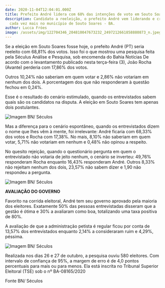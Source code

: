 ```yaml
---
date: 2020-11-04T12:04:01.000Z
title: Prefeito André lidera com 68% das intenções de voto em Souto Soares - BA
description: Candidato a reeleição, o prefeito André vem liderando e crescendo
  cada vez mais no município de Souto Soares - BA.
author: Lucca Fróes
image: /assets/img/122704346_204810047673232_2497212661858880873_n.jpeg
---
```

Se a eleição em Souto Soares fosse hoje, o prefeito André (PT) seria reeleito com 68,81% dos votos. Isso foi o que mostrou uma pesquisa feita pela Séculus Análise e Pesquisa, sob encomenda do Bahia Notícias De acordo com o levantamento publicado nesta terça-feira (3), João Rocha (Avante) perderia com 17,86% dos votos.

Outros 10,24% não saberiam em quem votar e 2,86% não votariam em nenhum dos dois. A porcentagem dos que não responderam à questão fechou em 0,24%.

Esse é o resultado do cenário estimulado, quando os entrevistados sabem quais são os candidatos na disputa. A eleição em Souto Soares tem apenas dois postulantes.

![Imagem BN/ Séculos](/assets/img/ssestimulada.png)

Mas a diferença para o cenário espontâneo, quando os entrevistados dizem o nome que lhes vêm à mente, foi irrelevante: André ficaria com 68,33% dos votos e Rocha com 17,38%. No mais, 8,10% não saberiam em quem votar, 5,71% não votariam em nenhum e 0,48% não opinou a respeito.

No quesito rejeição, quando o questionário pergunta em quem o entrevistado não votaria de jeito nenhum, o cenário se inverteu: 49,76% responderam Rocha enquanto 16,43% responderam André. Outros 8,33% não rejeitam nenhum dos dois, 23,57% não sabem dizer e 1,90 não respondeu a pergunta.

![Imagem BN/ Séculos](/assets/img/ssrejeicao.png)

**AVALIAÇÃO DO GOVERNO**

Favorito na corrida eleitoral, André tem seu governo aprovado pela maioria dos eleitores. Exatamente 50% das pessoas entrevistadas disseram que a gestão é ótima e 30% a avaliaram como boa, totalizando uma taxa positiva de 80%.

A avaliação de que a administração petista é regular ficou por conta de 13,57% dos entrevistados enquanto 2,14% a consideraram ruim e 4,29%, péssima.

![Imagem BN/ Séculos](/assets/img/ssavaliacao.png)

Realizada nos dias 26 e 27 de outubro, a pesquisa ouviu 580 eleitores. Com intervalo de confiança de 95%, a margem de erro é de 4,0 pontos percentuais para mais ou para menos. Ela está inscrita no Tribunal Superior Eleitoral (TSE) sob o nº BA-08165/2020

Fonte BN/ Séculos